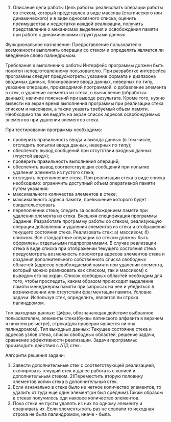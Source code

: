 1. Описание цели работы
Цель работы: реализовать операции работы со стеком, который представлен в виде массива (статического или динамического) и в виде односвязного списка, оценить преимущества и недостатки каждой реализации, получить представление о механизмах выделения и освобождения памяти при работе с динамическими структурами данных.

Функциональное назначение:  Предоставление пользователю возможности выполнять операции со стеком и определять является ли введённое слово палиндромом.

Требования к выполнению работы 
Интерфейс программы должен быть понятен неподготовленному пользователю. При разработке интерфейса программы следует предусмотреть: указание формата и диапазона вводимых данных, блокирование ввода данных, неверных по типу, указание операции, производимой программой: o добавление элемента в стек, o удаление элемента из стека, o вычисление (обработка данных); наличие пояснений при выводе результата. Кроме того, нужно вывести на экран время выполнения программы при реализации стека списком и массивом, а также указать требуемый объем памяти. Необходимо так же выдать на экран список адресов освобождаемых элементов при удалении элементов стека.

 При тестировании программы необходимо: 
* проверить правильность ввода и вывода данных (в том числе, отследить попытки ввода данных, неверных по типу); 
* обеспечить вывод сообщений при отсутствии входных данных («пустой ввод»);
* проверить правильность выполнения операций; 
* обеспечить вывод соответствующих сообщений при попытке удаления элемента из пустого стека; 
* отследить переполнение стека.
При реализации стека в виде списка необходимо: 
ограничить доступный объем оперативной памяти путем указания: 
* максимального количества элементов в стеке;
* максимального адреса памяти, превышение которого будет свидетельствовать
* переполнении стека;
 следить за освобождением памяти при удалении элемента из стека.
Внешняя спецификация программы
Задание:
Разработать программу работы со стеком, реализующую операции добавления и удаления элементов из стека и отображения текущего состояния стека. Реализовать стек: а) массивом; б) списком. Все стандартные операции со стеком должны быть оформлены отдельными подпрограммами. В случае реализации стека в виде списка при отображении текущего состояния стека предусмотреть возможность просмотра адресов элементов стека и создания дополнительного собственного списка свободных областей (адресов освобождаемой памяти при удалении элемента, который можно реализовать как списком, так и массивом) с выводом его на экран. Список свободных областей необходим для того, чтобы проследить, каким образом происходит выделение памяти менеджером памяти при запросах на нее и убедиться в возникновении или отсутствии фрагментации памяти.
Условие задачи:
Используя стек, определить, является ли строка палиндромом.

Тип выходных данных:  Цифра, обозначающая действие выбранное пользователем, элементы стека(буквы латинского алфавита в верхнем и нижнем регистре), строка(для проверки является ли она палиндромом).
Тип выходных данных: Текущее состояние стека и адресов узлов стека, список свободных областей, решение задачи, сравнение эффективности реализации.
Задачи программы: производить действия с АТД стек.

Алгоритм решения задачи:
1) Завести дополнительные стек с соответствующей реализацией, скопировать текущий стек и далее работать с копией и дополнительным стеком.
2)Переместить вторую половину элементов копии стека в дополнительный стек.
3) Если изначально в стеке было не четное количество элементов, то удалить от туда еще один элемент(он был средним).Таким образом в стеках получилось оди наковое количество элементов.
4) Пока стеки не пусты удалять из них по одному элементу и сравнивать их. Если элементы хоть раз не совпали то исходная строка не была палиндромом, иначе - была.